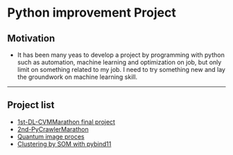# **Python improvement Project**
  ## **Motivation**
  - It has been many yeas to develop a project by programming with python such as automation, machine learning and optimization on job, but only limit on something related to my job. I need to try something new and lay the groundwork on machine learning skill.  
----
  ## **Project list**
  - [1st-DL-CVMMarathon final project](https://github.com/double1010x2/python/tree/master/ML/RCNN/yolov3/)
  - [2nd-PyCrawlerMarathon](https://github.com/double1010x2/python/tree/master/2nd-PyCrawlerMarathon)
  - [Quantum image proces](https://github.com/double1010x2/python/tree/master/QuantumComputing/)
  - [Clustering by SOM with pybind11](https://github.com/double1010x2/python/ML/Clustering/SOM)
